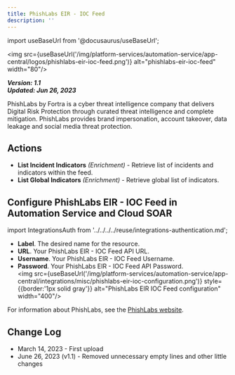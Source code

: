```yaml
---
title: PhishLabs EIR - IOC Feed
description: ''
---
```

import useBaseUrl from '@docusaurus/useBaseUrl';

<img src={useBaseUrl('/img/platform-services/automation-service/app-central/logos/phishlabs-eir-ioc-feed.png')} alt="phishlabs-eir-ioc-feed" width="80"/>

***Version: 1.1  
Updated: Jun 26, 2023***

PhishLabs by Fortra is a cyber threat intelligence company that delivers Digital Risk Protection through curated threat intelligence and complete mitigation. PhishLabs provides brand impersonation, account takeover, data leakage and social media threat protection.

## Actions

* **List Incident Indicators** *(Enrichment)* - Retrieve list of incidents and indicators within the feed.
* **List Global Indicators** *(Enrichment)* - Retrieve global list of indicators.

## Configure PhishLabs EIR - IOC Feed in Automation Service and Cloud SOAR

import IntegrationsAuth from '../../../../reuse/integrations-authentication.md';

<IntegrationsAuth/>

   * **Label**. The desired name for the resource.
   * **URL**. Your PhishLabs EIR - IOC Feed API URL.
   * **Username**. Your PhishLabs EIR - IOC Feed Username.
   * **Password**. Your PhishLabs EIR - IOC Feed API Password.<br/><img src={useBaseUrl('/img/platform-services/automation-service/app-central/integrations/misc/phishlabs-eir-ioc-configuration.png')} style={{border:'1px solid gray'}} alt="PhishLabs EIR IOC Feed configuration" width="400"/>

For information about PhishLabs, see the [PhishLabs website](https://www.phishlabs.com/).

## Change Log

* March 14, 2023 - First upload
* June 26, 2023 (v1.1) - Removed unnecessary empty lines and other little changes
